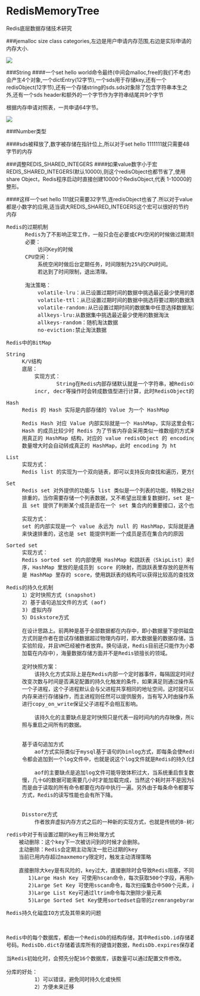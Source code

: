 # RedisMemoryTree
Redis底层数据存储技术研究


###jemalloc size class categories,左边是用户申请内存范围,右边是实际申请的内存大小.

![](https://i.imgur.com/gQ9EiSe.png)

###String
####一个set hello world命令最终(中间会malloc,free的我们不考虑)会产生4个对象,一个dictEntry(12字节),一个sds用于存储key,还有一个redisObject(12字节),还有一个存储string的sds.sds对象除了包含字符串本生之外,还有一个sds header和额外的一个字节作为字符串结尾共9个字节

根据内存申请对照表，一共申请64字节。

![](https://i.imgur.com/gkWITqc.png)

###Number类型

####sds被释放了,数字被存储在指针位上,所以对于set hello 1111111就只需要48字节的内存

###调整REDIS_SHARED_INTEGERS
####如果value数字小于宏REDIS_SHARED_INTEGERS(默认10000),则这个redisObject也都节省了,使用share Object，Redis程序启动时直接创建10000个RedisObject,代表 1-10000的整形。

####这样一个set hello 111就只需要32字节,连redisObject也省了.所以对于value都是小数字的应用,适当调大REDIS_SHARED_INTEGERS这个宏可以很好的节约内存

<pre>
Redis的过期机制
      Redis为了不影响正常工作，一般只会在必要或CPU空闲的时候做过期清理的动作。
      必要：
          访问Key的时候
      CPU空闲：
          系统空闲时做后台定期任务，时间限制为25%的CPU时间。
          若达到了时间限制，退出清理。

      淘汰策略：
          volatile-lru：从已设置过期时间的数据中挑选最近最少使用的数据淘汰。
          volatile-ttl：从已设置过期时间的数据中挑选将要过期的数据淘汰
          volatile-random:从已设置过期时间的数据集中任意选择数据淘汰
          allkeys-lru:从数据集中挑选最近最少使用的数据淘汰
          allkeys-random：随机淘汰数据
          no-eviction:禁止淘汰数据
</pre>

<pre>
Redis中的BitMap
</pre>

<pre>
String 
     K/V结构
     底层：
         实现方式：
                String在Redis内部存储默认就是一个字符串，被RedisObject所引用，当遇到
         incr, decr等操作时会转成数值型进行计算，此时RedisObject的encoding字段为int
</pre>

<pre>
Hash 
     Redis 的 Hash 实际是内部存储的 Value 为一个 HashMap

     Redis Hash 对应 Value 内部实际就是一个 HashMap，实际这里会有2种不同实现，这个 
     Hash 的成员比较少时 Redis 为了节省内存会采用类似一维数组的方式来紧凑存储，而不会采
     用真正的 HashMap 结构，对应的 value redisObject 的 encoding 为 zipmap，当成员
     数量增大时会自动转成真正的 HashMap，此时 encoding 为 ht
</pre>

<pre>
List
     实现方式：
     Redis list 的实现为一个双向链表，即可以支持反向查找和遍历，更方便操作，不过带来了部分额外的内存开销，Redis 内部的很多实现，包括发送缓冲队列等也都是用的这个数据结构
</pre>

<pre>
Set
     Redis set 对外提供的功能与 list 类似是一个列表的功能，特殊之处在于 set 是可以自动
     排重的，当你需要存储一个列表数据，又不希望出现重复数据时，set 是一个很好的选择，并
     且 set 提供了判断某个成员是否在一个 set 集合内的重要接口，这个也是 list 所不能提供的

     实现方式：
     set 的内部实现是一个 value 永远为 null 的 HashMap，实际就是通过计算 hash 的方式
     来快速排重的，这也是 set 能提供判断一个成员是否在集合内的原因
</pre>

<pre>
Sorted set
     实现方式：
     Redis sorted set 的内部使用 HashMap 和跳跃表（SkipList）来保证数据的存储和有
     序，HashMap 里放的是成员到 score 的映射，而跳跃表里存放的是所有的成员，排序依据
     是 HashMap 里存的 score，使用跳跃表的结构可以获得比较高的查找效率，并且在实现上比较简单
</pre>

<pre>
Redis的持久化机制
     1）定时快照方式 (snapshot)
     2）基于语句追加文件的方式 (aof)
     3) 虚拟内存
     5）Diskstore方式

     在设计思路上。前两种是基于全部数据都在内存中，即小数据量下提供磁盘落地功能，而后两种
     方式则是作者在尝试存储数据超过物理内存时，即大数据量的数据存储，当前后两种方式仍在
     实验阶段，并且VM已经被作者放弃。换句话说，Redis目前还只能作为小数据量存储（全部数据
     加载在内存中），海量数据存储方面并不是Redis锁擅长的领域。

     定时快照方案：
         该持久化方式实际上是在Redis内部一个定时器事件，每隔固定时间去检查当前数据发生的
     改变次数与时间是否满足配置的持久化触发的条件，如果满足则通过操作系统fork调用来创建
     一个子进程，这个子进程默认会与父进程共享相同的地址空间，这时就可以通过子进程来遍历整个
     内存来进行存储操作，而主进程则任然可以提供服务，当有写入时由操作系统按照内存页为单位
     进行copy_on_write保证父子进程不会相互影响。
     
         该持久化的主要缺点是定时快照只是代表一段时间内的内存映像，所以系统重启会丢失上次快
     照与重启之间所有的数据。


     基于语句追加方式
         aof方式实际类似于mysql基于语句的binlog方式，即每条会使Redis内存数据发生改变的命
     令都会追加到一个log文件中，也就是说这个log文件就是Redis的持久化数据。

         aof的主要缺点是追加log文件可能导致体积过大，当系统重启恢复数据时,加载数据会非常慢
     慢，几十G的数据可能需要几小时才能加载完成，当然这个耗时并不是因为磁盘文件读取速度慢，
     而是由于读取的所有命令都要在内存中执行一遍。另外由于每条命令都要写log，所以使用aof的
     方式，Redis的读写性能也会有所下降。

  
     Disstore方式
         作者放弃虚拟内存方式之后的一种新的实现方式，也就是传统的B-树方式，目前仍在实验阶段。
</pre>

<pre>
redis中对于有设置过期的key有三种处理方式
    被动删除：这个key下一次被访问到的时候才会删除。
    主动删除：Redis会定期主动淘汰一批已过期的key
    当前已用内存超过maxmemory限定时，触发主动清理策略

    直接删除大key是有风险的，key过大，直接删除时会导致Redis阻塞，不同类型的大key有不同的删除方式，
       1)Large Hash Key 可使用hscan命令，每次获取500个字段，再用hdel命令，每次删除1个字段。
       2)Large Set Key 可使用sscan命令，每次扫描集合中500个元素，再用srem命令每次删除一个键。
       3)Large List Key可通过ltrim命令每次删除少量元素
       5)Large Sorted Set Key使用sortedset自带的zremrangebyrank命令,每次删除top 100个元素
</pre>

<pre>
Redis持久化磁盘IO方式及其带来的问题
 
     
</pre>

<pre>
Redis中的每个数据库，都由一个RedisDb的结构存储，其中RedisDb.id存储着数据库以整数表示的
号码。RedisDb.dict存储着该库所有的键值对数据，RedisDb.expires保存着每一个键的过期时间。

当Redis初始化时，会预先分配16个数据库，该数量可以通过配置文件修改。

分库的好处：
         1）可以错误，避免同时持久化或快照
         2）方便未来迁移
</pre>

